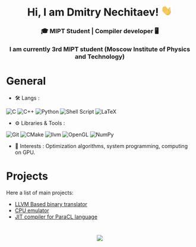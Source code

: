 <h1 align="center">Hi, I am Dmitry Nechitaev! <img src="https://raw.githubusercontent.com/ABSphreak/ABSphreak/master/gifs/Hi.gif" width="30px"> </h1>
<h3 align="center">
<g-emoji class="g-emoji" alias="mortar_board" fallback-src="https://github.githubassets.com/images/icons/emoji/unicode/1f393.png">🎓</g-emoji>
MIPT Student | Compiler developer
<g-emoji class="g-emoji" alias="desktop_computer" fallback-src="https://github.githubassets.com/images/icons/emoji/unicode/1f5a5.png">🖥️</g-emoji>
</h3>

<h3 align="center">I am currently 3rd MIPT student (Moscow Institute of Physics and Technology) </h3> 

# General
 - :hammer_and_wrench: Langs :

![C](https://img.shields.io/badge/c-%2300599C.svg?style=for-the-badge&logo=c&logoColor=white)
![C++](https://img.shields.io/badge/c++-%2300599C.svg?style=for-the-badge&logo=c%2B%2B&logoColor=white)
![Python](https://img.shields.io/badge/python-3670A0?style=for-the-badge&logo=python&logoColor=ffdd54)
![Shell Script](https://img.shields.io/badge/shell_script-%23121011.svg?style=for-the-badge&logo=gnu-bash&logoColor=white)
![LaTeX](https://img.shields.io/badge/latex-%23008080.svg?style=for-the-badge&logo=latex&logoColor=white)

- :gear: Libraries & Tools :

![Git](https://img.shields.io/badge/git-%23F05033.svg?style=for-the-badge&logo=git&logoColor=white)
![CMake](https://img.shields.io/badge/CMake-%23008FBA.svg?style=for-the-badge&logo=cmake&logoColor=white)
![llvm](https://img.shields.io/badge/-llvm-090909.svg?style=for-the-badge&logo=llvm&logoColor=white)
![OpenGL](https://img.shields.io/badge/OpenGL-%23FFFFFF.svg?style=for-the-badge&logo=opengl)
![NumPy](https://img.shields.io/badge/numpy-%23013243.svg?style=for-the-badge&logo=numpy&logoColor=white)


 - :microscope: Interests :
  Optimization algorithms, system programming, computing on GPU.

# Projects
Here a list of main projects:
 - [LLVM Based binary translator](https://github.com/Nechda/ASM2LLVM)
 - [CPU emulator](https://github.com/Nechda/CPU-emulator)
 - [JIT compiler for ParaCL language](https://github.com/Nechda/ParaCL)

<h1 align="center"></h1>
 <p align="center">
    <a href = "mailto: nechda6@gmail.com"><img align="center" src="https://img.shields.io/badge/Gmail-D14836?style=for-the-badge&logo=gmail&logoColor=white"/></a>
</p>
